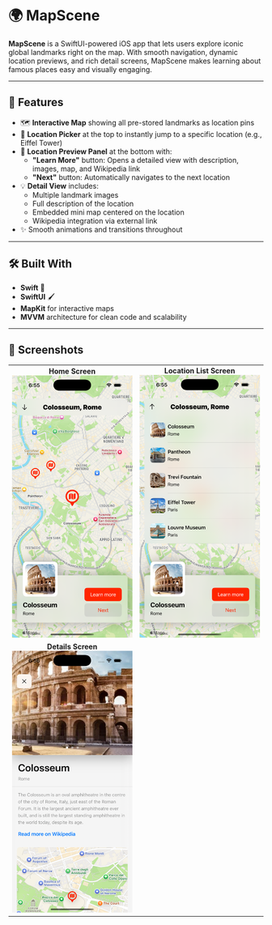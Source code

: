 # 🌍 MapScene

**MapScene** is a SwiftUI-powered iOS app that lets users explore iconic global landmarks right on the map. With smooth navigation, dynamic location previews, and rich detail screens, MapScene makes learning about famous places easy and visually engaging.

---

## 📱 Features

- 🗺️ **Interactive Map** showing all pre-stored landmarks as location pins  
- 📍 **Location Picker** at the top to instantly jump to a specific location (e.g., Eiffel Tower)  
- 📌 **Location Preview Panel** at the bottom with:
  - **"Learn More"** button: Opens a detailed view with description, images, map, and Wikipedia link  
  - **"Next"** button: Automatically navigates to the next location  
- 💡 **Detail View** includes:
  - Multiple landmark images
  - Full description of the location
  - Embedded mini map centered on the location
  - Wikipedia integration via external link  
- ✨ Smooth animations and transitions throughout

---

## 🛠️ Built With

- **Swift** 🧠
- **SwiftUI** 🖌️
- **MapKit** for interactive maps
- **MVVM** architecture for clean code and scalability

---

## 📸 Screenshots

<table>
  <tr>
    <td align="center">
      <strong>Home Screen</strong><br>
      <img src="Assets/Home.png" alt="Home Screen" width="250"/>
    </td>
        <td align="center">
      <strong>Location List Screen</strong><br>
      <img src="Assets/list.png" alt="Add Items Screen" width="250"/>
    </td>
  </tr>
  <tr>
    <td align="center">
      <strong>Details Screen</strong><br>
      <img src="Assets/Details.png" alt="Edit Screen" width="250"/>
    </td>
  </tr>
</table>
